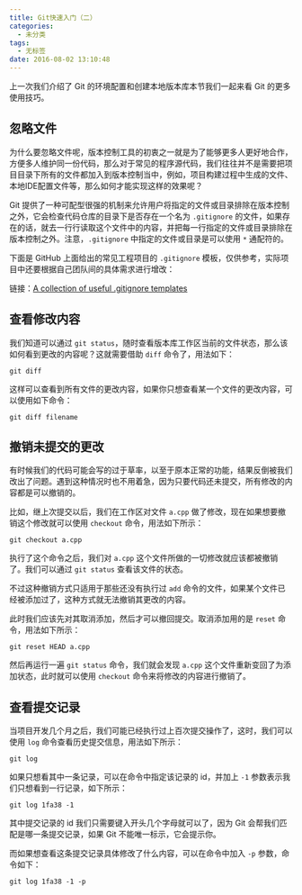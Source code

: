 ```yaml
---
title: Git快速入门（二）
categories:
  - 未分类
tags:
  - 无标签
date: 2016-08-02 13:10:48
---
```


<script setup lang="ts">
import PostHeader from '../../_components/PostHeader.vue'
import EditInfo from '../../_components/EditInfo.vue'
</script>


<PostHeader :postId='2600205526' />

上一次我们介绍了 Git 的环境配置和创建本地版本库本节我们一起来看 Git 的更多使用技巧。

## **忽略文件**

为什么要忽略文件呢，版本控制工具的初衷之一就是为了能够更多人更好地合作，方便多人维护同一份代码，那么对于常见的程序源代码，我们往往并不是需要把项目目录下所有的文件都加入到版本控制当中，例如，项目构建过程中生成的文件、本地IDE配置文件等，那么如何才能实现这样的效果呢？

Git 提供了一种可配型很强的机制来允许用户将指定的文件或目录排除在版本控制之外，它会检查代码仓库的目录下是否存在一个名为 ``.gitignore`` 的文件，如果存在的话，就去一行行读取这个文件中的内容，并把每一行指定的文件或目录排除在版本控制之外。注意，``.gitignore`` 中指定的文件或目录是可以使用 ``*`` 通配符的。

下面是 GitHub 上面给出的常见工程项目的 ``.gitignore`` 模板，仅供参考，实际项目中还要根据自己团队间的具体需求进行增改：

链接：[A collection of useful .gitignore templates](https://github.com/github/gitignore)

## **查看修改内容**

我们知道可以通过 ``git status``，随时查看版本库工作区当前的文件状态，那么该如何看到更改的内容呢？这就需要借助 ``diff`` 命令了，用法如下：
```
git diff
```

这样可以查看到所有文件的更改内容，如果你只想查看某一个文件的更改内容，可以使用如下命令：
```
git diff filename
```

## **撤销未提交的更改**

有时候我们的代码可能会写的过于草率，以至于原本正常的功能，结果反倒被我们改出了问题。遇到这种情况时也不用着急，因为只要代码还未提交，所有修改的内容都是可以撤销的。

比如，继上次提交以后，我们在工作区对文件 ``a.cpp`` 做了修改，现在如果想要撤销这个修改就可以使用 ``checkout`` 命令，用法如下所示：
```
git checkout a.cpp
```

执行了这个命令之后，我们对 ``a.cpp`` 这个文件所做的一切修改就应该都被撤销了。我们可以通过 ``git status`` 查看该文件的状态。

不过这种撤销方式只适用于那些还没有执行过 ``add`` 命令的文件，如果某个文件已经被添加过了，这种方式就无法撤销其更改的内容。

此时我们应该先对其取消添加，然后才可以撤回提交。取消添加用的是 ``reset`` 命令，用法如下所示：
```
git reset HEAD a.cpp
```

然后再运行一遍 ``git status`` 命令，我们就会发现 ``a.cpp`` 这个文件重新变回了为添加状态，此时就可以使用 ``checkout`` 命令来将修改的内容进行撤销了。

## **查看提交记录**

当项目开发几个月之后，我们可能已经执行过上百次提交操作了，这时，我们可以使用 ``log`` 命令查看历史提交信息，用法如下所示：
```
git log
```

如果只想看其中一条记录，可以在命令中指定该记录的 id，并加上 ``-1`` 参数表示我们只想看到一行记录，如下所示：
```
git log 1fa38 -1
```
其中提交记录的 id 我们只需要键入开头几个字母就可以了，因为 Git 会帮我们匹配是哪一条提交记录，如果 Git 不能唯一标示，它会提示你。

而如果想查看这条提交记录具体修改了什么内容，可以在命令中加入 ``-p`` 参数，命令如下：
```
git log 1fa38 -1 -p
```


<EditInfo editLink='https://github.com/liangpengyv/my-blog-by-fluxpress/issues/2' lastUpdated='2024-10-20 17:01:25' />
